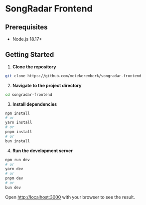 # SongRadar Frontend

## Prerequisites

- Node.js 18.17+

## Getting Started

1. **Clone the repository**

```bash
git clone https://github.com/metekeremberk/songradar-frontend
```

2. **Navigate to the project directory**

```bash
cd songradar-frontend
```

3. **Install dependencies**

```bash
npm install
# or
yarn install
# or
pnpm install
# or
bun install
```

4. **Run the development server**

```bash
npm run dev
# or
yarn dev
# or
pnpm dev
# or
bun dev
```

Open [http://localhost:3000](http://localhost:3000) with your browser to see the result.
